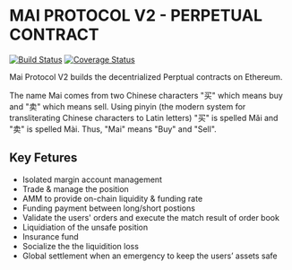 # MAI PROTOCOL V2 - PERPETUAL CONTRACT

[![Build Status](https://travis-ci.org/mcdexio/mai-protocol-v2.svg?branch=master)](https://travis-ci.org/mcdexio/mai-protocol-v2)
[![Coverage Status](https://coveralls.io/repos/github/mcdexio/mai-protocol-v2/badge.svg?branch=master)](https://coveralls.io/github/mcdexio/mai-protocol-v2?branch=master)

Mai Protocol V2 builds the decentrialized Perptual contracts on Ethereum.

The name Mai comes from two Chinese characters "买" which means buy and "卖" which means sell. Using pinyin (the modern system for transliterating Chinese characters to Latin letters) "买" is spelled Mǎi and "卖" is spelled Mài. Thus, "Mai" means "Buy" and "Sell".

## Key Fetures

- Isolated margin account management
- Trade & manage the position
- AMM to provide on-chain liquidity & funding rate
- Funding payment between long/short postions
- Validate the users' orders and execute the match result of order book
- Liquidiation of the unsafe position
- Insurance fund
- Socialize the the liquidition loss
- Global settlement when an emergency to keep the users’ assets safe

